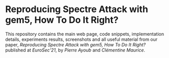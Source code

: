 # Reproducing Spectre Attack with gem5, How To Do It Right?

This repository contains the main web page, code snippets, implementation
details, experiments results, screenshots and all useful material from our
paper, _Reproducing Spectre Attack with gem5, How To Do It Right?_ published at
_EuroSec'21_, by _Pierre Ayoub_ and _Clémentine Maurice_.
